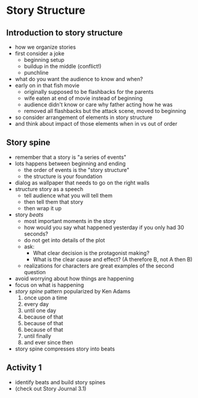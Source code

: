 # Story Structure

## Introduction to story structure
- how we organize stories
- first consider a joke
  - beginning setup
  - buildup in the middle (conflict!)
  - punchline
- what do you want the audience to know and when?
- early on in that fish movie
  - originally supposed to be flashbacks for the parents
  - wife eaten at end of movie instead of beginning
  - audience didn't know or care why father acting how he was
  - removed all flashbacks but the attack scene, moved to beginning
- so consider arrangement of elements in story structure
- and think about impact of those elements when in vs out of order

## Story spine
- remember that a story is "a series of events"
- lots happens between beginning and ending
  - the order of events is the "story structure"
  - the structure is your foundation
- dialog as wallpaper that needs to go on the right walls
- structure story as a speech
  - tell audience what you will tell them
  - then tell them that story
  - then wrap it up
- story _beats_
  - most important moments in the story
  - how would you say what happened yesterday if you only had 30 seconds?
  - do not get into details of the plot
  - ask:
    - What clear decision is the protagonist making?
    - What is the clear cause and effect? (A therefore B, not A then B)
  - realizations for characters are great examples of the second question
- avoid worrying about how things are happening
- focus on what is happening
- _story spine_ pattern popularized by Ken Adams
  1. once upon a time
  2. every day
  3. until one day
  4. because of that
  5. because of that
  6. because of that
  7. until finally
  8. and ever since then
- story spine compresses story into beats

## Activity 1
- identify beats and build story spines
- (check out Story Journal 3.1)

